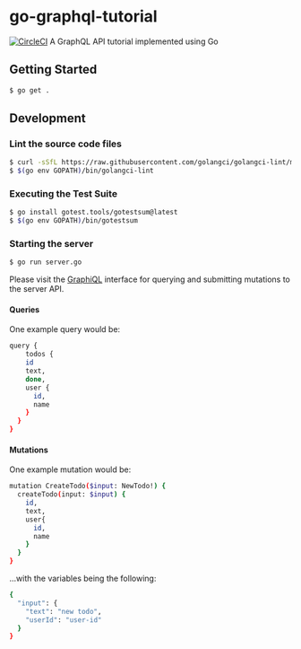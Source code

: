 # go-graphql-tutorial

[![CircleCI](https://circleci.com/gh/jrgriffiniii/go-graphql-tutorial/tree/main.svg?style=svg)](https://circleci.com/gh/jrgriffiniii/go-graphql-tutorial/tree/main)
A GraphQL API tutorial implemented using Go

## Getting Started

```bash
$ go get .
```

## Development

### Lint the source code files

```bash
$ curl -sSfL https://raw.githubusercontent.com/golangci/golangci-lint/master/install.sh | sh -s -- -b $(go env GOPATH)/bin v1.45.2
$ $(go env GOPATH)/bin/golangci-lint
```

### Executing the Test Suite

```bash
$ go install gotest.tools/gotestsum@latest
$ $(go env GOPATH)/bin/gotestsum
```

### Starting the server

```bash
$ go run server.go
```

Please visit the [GraphiQL](http://localhost:8080/) interface for querying and submitting mutations to the server API.

#### Queries

One example query would be:

```bash
query {
    todos {
    id
    text,
    done,
    user {
      id,
      name
    }
  }
}
```

#### Mutations

One example mutation would be:

```bash
mutation CreateTodo($input: NewTodo!) {
  createTodo(input: $input) {
    id,
    text,
    user{
      id,
      name
    }
  }
}
```

...with the variables being the following:

```bash
{
  "input": {
    "text": "new todo",
    "userId": "user-id"
  }
}
```


